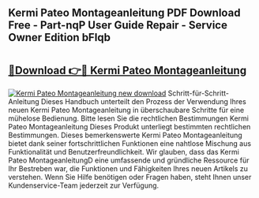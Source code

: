 ## Kermi Pateo Montageanleitung PDF Download Free - Part-nqP User Guide Repair - Service Owner Edition bFIqb

# <h2><a href="http://df6vc6.blite.top/?on=Kermi+Pateo+Montageanleitung">🔗Download 👉🔴 Kermi Pateo Montageanleitung</a></h2>

[![Kermi Pateo Montageanleitung new download](https://i.imgur.com/lujVjoI.png)](http://df6vc6.blite.top/?on=Kermi+Pateo+Montageanleitung)
Schritt-für-Schritt-Anleitung Dieses Handbuch unterteilt den Prozess der Verwendung Ihres neuen Kermi Pateo Montageanleitung in überschaubare Schritte für eine mühelose Bedienung. Bitte lesen Sie die rechtlichen Bestimmungen Kermi Pateo Montageanleitung Dieses Produkt unterliegt bestimmten rechtlichen Bestimmungen. Dieses bemerkenswerte Kermi Pateo Montageanleitung bietet dank seiner fortschrittlichen Funktionen eine nahtlose Mischung aus Funktionalität und Benutzerfreundlichkeit. Wir glauben, dass das Kermi Pateo MontageanleitungD eine umfassende und gründliche Ressource für Ihr Bestreben war, die Funktionen und Fähigkeiten Ihres neuen Artikels zu verstehen. Wenn Sie Hilfe benötigen oder Fragen haben, steht Ihnen unser Kundenservice-Team jederzeit zur Verfügung.
